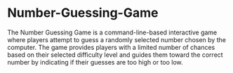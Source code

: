 # Number-Guessing-Game
The Number Guessing Game is a command-line-based interactive game where players attempt to guess a randomly selected number chosen by the computer. The game provides players with a limited number of chances based on their selected difficulty level and guides them toward the correct number by indicating if their guesses are too high or too low.

